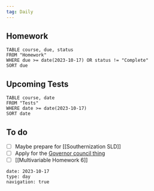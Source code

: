 ```yaml
---
tag: Daily
---
```

## Homework
```dataview
TABLE course, due, status
FROM "Homework" 
WHERE due >= date(2023-10-17) OR status != "Complete"
SORT due
```
## Upcoming Tests
```dataview
TABLE course, date
FROM "Tests" 
WHERE date >= date(2023-10-17)
SORT date
```
## To do
- [ ] Maybe prepare for [[Southernization SLD]]
- [ ] Apply for the [Governor council thing](https://www.mass.gov/forms/apply-for-governor-healeys-youth-advisory-council)
- [ ] [[Multivariable Homework 6]]

```gEvent
date: 2023-10-17
type: day
navigation: true
```